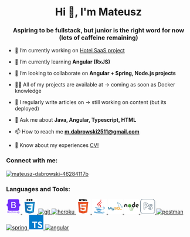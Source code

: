 <h1 align="center">Hi 👋, I'm Mateusz</h1>
<h3 align="center">Aspiring to be fullstack, but junior is the right word for now (lots of caffeine remaining)</h3>

- 🔭 I’m currently working on [Hotel SaaS project](https://github.com/mdabrowski25/angular-portfolio)

- 🌱 I’m currently learning **Angular (RxJS)**

- 👯 I’m looking to collaborate on **Angular + Spring, Node.js projects**

- 👨‍💻 All of my projects are available at -> coming as soon as Docker knowledge

- 📝 I regularly write articles on -> still working on content (but its deployed)

- 💬 Ask me about **Java, Angular, Typescript, HTML**

- 📫 How to reach me **m.dabrowski2511@gmail.com**

- 📄 Know about my experiences [CV!](https://drive.google.com/file/d/1XkOBLKfuMjkG5e3RFvVQ7gGvXuHHcEBy/view?usp=sharing)

<h3 align="left">Connect with me:</h3>
<p align="left">
<a href="https://linkedin.com/in/mateusz-dabrowski-46284117b" target="blank"><img align="center" src="https://uxwing.com/wp-content/themes/uxwing/download/10-brands-and-social-media/linkedin-color.svg" alt="mateusz-dabrowski-46284117b" height="30" width="40" /></a>
</p>

<h3 align="left">Languages and Tools:</h3>
<p align="left"> <a href="https://getbootstrap.com" target="_blank"> <img src="https://raw.githubusercontent.com/devicons/devicon/master/icons/bootstrap/bootstrap-plain-wordmark.svg" alt="bootstrap" width="40" height="40"/> </a> <a href="https://www.w3schools.com/css/" target="_blank"> <img src="https://raw.githubusercontent.com/devicons/devicon/master/icons/css3/css3-original-wordmark.svg" alt="css3" width="40" height="40"/> </a> <a href="https://git-scm.com/" target="_blank"> <img src="https://www.vectorlogo.zone/logos/git-scm/git-scm-icon.svg" alt="git" width="40" height="40"/> </a> <a href="https://heroku.com" target="_blank"> <img src="https://www.vectorlogo.zone/logos/heroku/heroku-icon.svg" alt="heroku" width="40" height="40"/> </a> <a href="https://www.w3.org/html/" target="_blank"> <img src="https://raw.githubusercontent.com/devicons/devicon/master/icons/html5/html5-original-wordmark.svg" alt="html5" width="40" height="40"/> </a> <a href="https://www.java.com" target="_blank"> <img src="https://raw.githubusercontent.com/devicons/devicon/master/icons/java/java-original.svg" alt="java" width="40" height="40"/> </a> <a href="https://www.mysql.com/" target="_blank"> <img src="https://raw.githubusercontent.com/devicons/devicon/master/icons/mysql/mysql-original-wordmark.svg" alt="mysql" width="40" height="40"/> </a> <a href="https://nodejs.org" target="_blank"> <img src="https://raw.githubusercontent.com/devicons/devicon/master/icons/nodejs/nodejs-original-wordmark.svg" alt="nodejs" width="40" height="40"/> </a> <a href="https://www.photoshop.com/en" target="_blank"> <img src="https://raw.githubusercontent.com/devicons/devicon/master/icons/photoshop/photoshop-line.svg" alt="photoshop" width="40" height="40"/> </a> <a href="https://postman.com" target="_blank"> <img src="https://www.vectorlogo.zone/logos/getpostman/getpostman-icon.svg" alt="postman" width="40" height="40"/> </a> <a href="https://spring.io/" target="_blank"> <img src="https://www.vectorlogo.zone/logos/springio/springio-icon.svg" alt="spring" width="40" height="40"/> </a> <a href="https://www.typescriptlang.org/" target="_blank"> <img src="https://raw.githubusercontent.com/devicons/devicon/master/icons/typescript/typescript-original.svg" alt="typescript" width="40" height="40"/> </a>
<a href="https://angular.io/" target="_blank"> <img src="https://angular.io/assets/images/logos/angular/angular.svg" alt="angular" width="40" height="40"/> </a> </p>
